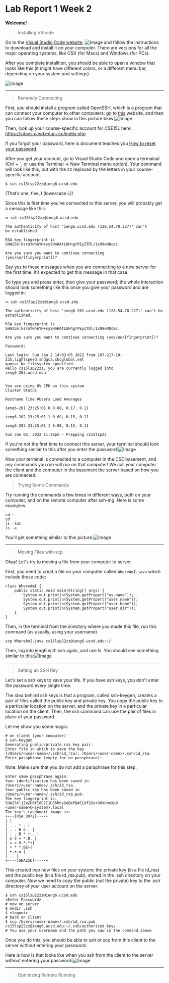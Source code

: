 # Lab Report 1 Week 2

**[Welcome!](https://youtu.be/dQw4w9WgXcQ)**

>Installing VScode

Go to the [Visual Studio Code website](https://code.visualstudio.com/), 
![Image](https://8yby8sd.github.io/cse15l-lab-reports/vswebsite.png)
and follow the instructions to download and install it on your computer. There are versions for all the
major operating systems, like OSX (for Macs) and Windows (for PCs).

After you complete installtion, you should be able to open a window that looks like this (it might
have different colors, or a different menu bar, depending on your system and settings)

![Image](https://8yby8sd.github.io/cse15l-lab-reports/Screenshot%202022-04-07%20174231.png)	

---	
>Remotely Connecting

First, you should install a program called OpenSSH,
which is a program that can connect your computer to other computers: go to [this](https://docs.microsoft.com/en-us/windows-server/administration/openssh/openssh_install_firstuse) website, and then you can follow these steps show in this picture blow.![Image](https://8yby8sd.github.io/cse15l-lab-reports/OpenSSH.png)

Then, look up your course-specific account for CSE15L here:
https://sdacs.ucsd.edu/~icc/index.php

If you forgot your password, here is document teaches you [How to reset your password](https://8yby8sd.github.io/cse15l-lab-reports/How-to-Reset-your-Password.pdf).

After you get your account, go to Visual Studio Code and open a termainal (Ctrl + `, or use the Terminal → New
Terminal menu option). Your command will look like this, but with the zz replaced by the letters in your course-specific account.

```
$ ssh cs15lsp22zz@ieng6.ucsd.edu
```

(That’s one, five, l (lowercase L))

Since this is first time you’ve connected to this server, you will probably get a message like this:
```
⤇ ssh cs15lsp22zz@ieng6.ucsd.edu

The authenticity of host 'ieng6.ucsd.edu (128.54.70.227)' can't
be established.

RSA key fingerprint is
SHA256:ksruYwhnYH+sySHnHAtLUHngrPEyZTDl/1x99wUQcec.

Are you sure you want to continue connecting
(yes/no/[fingerprint])?
```

Say yes to these messages when you are connecting to a new server for the first time; it’s expected to get this message in that case.

So type yes and press enter, then give your password; the whole interaction should look something like this once you give your password and are logged in:

```
⤇ ssh cs15lsp22zz@ieng6.ucsd.edu

The authenticity of host 'ieng6-202.ucsd.edu (128.54.70.227)' can't be established.

RSA key fingerprint is SHA256:ksruYwhnYH+sySHnHAtLUHngrPEyZTDl/1x99wUQcec.

Are you sure you want to continue connecting (yes/no/[fingerprint])?

Password:

Last login: Sun Jan 2 14:03:05 2022 from 107-217-10-235.lightspeed.sndgca.sbcglobal.net
quota: No filesystem specified.
Hello cs15lsp22zz, you are currently logged into
ieng6-203.ucsd.edu


You are using 0% CPU on this system
Cluster Status

Hostname Time #Users Load Averages

ieng6-201 23:25:01 0 0.08, 0.17, 0.11

ieng6-202 23:25:01 1 0.09, 0.15, 0.11

ieng6-203 23:25:01 1 0.08, 0.15, 0.11

Sun Jan 02, 2022 11:28pm - Prepping cs15lsp22
```

If you're not the first time to connect this server, your terminal should look something similar to this after you enter the password:![Image](https://8yby8sd.github.io/cse15l-lab-reports/sshlogin.png)

Now your terminal is connected to a computer in the CSE basement, and any commands you run will run on that computer! We call your computer the client and the computer in the basement the server based on how you are connected.

>Trying Some Commands

Try running the commands a few times in different ways, both on your computer, and on the remote computer after ssh-ing. Here is some examples:
```
cd ~
cd
ls -lat
ls -a
```

You'll get something similar to this picture:![Image](https://8yby8sd.github.io/cse15l-lab-reports/sshcode.png)

---	
>Moving Files with scp

Okay! Let's try to moving a file from your computer to server.

First, you need to creat a file on your computer called ```WhereAmI.java``` which include these code:
```
class WhereAmI {
    public static void main(String[] args) {
        System.out.println(System.getPropert("os.name"));
        System.out.println(System.getPropert("user.name"));
        System.out.println(System.getPropert("user.home"));
        System.out.println(System.getPropert("user.dir"));
    }
}
```

Then, in the terminal from the directory where you made this file, run this command (as usually, using your username)

```
scp WhereAmI.java cs15lsp22zz@ieng6.ucsd.edu:~/
```
Then, log into ieng6 with ssh again, and use ls. You should see something similar to this:![Image](https://8yby8sd.github.io/cse15l-lab-reports/scpWhereAmI.png)

---	
>Setting an SSH Key

Let's set a ssh keys to save your life. If you have ssh keys, you don't enter the password every single time. 

The idea behind ssh keys is that a program, called ssh-keygen, creates a pair of files called the public key and private key. You copy the public key to a particular location on the server, and the private key in a particular location on the client. Then, the ssh command can use the pair of files in place of your password. 

Let me show you some magic:
```
# on client (your computer)
$ ssh-keygen
Generating public/private rsa key pair.
Enter file in which to save the key
(/Users/<user-name>/.ssh/id_rsa): /Users/<user-name>/.ssh/id_rsa
Enter passphrase (empty for no passphrase):
```
Note: Make sure that you do not add a paraphrase for this step.
```
Enter same passphrase again:
Your identification has been saved in
/Users/<user-name>/.ssh/id_rsa.
Your public key has been saved in
/Users/<user-name>/.ssh/id_rsa.pub.
The key fingerprint is:
SHA256:jZaZH6fI8E2I1D35hnvGeBePQ4ELOf2Ge+G0XknoXp0
<user-name>@<system>.local
The key's randomart image is:
+---[RSA 3072]----+
| |
| . . + . |
| . . B o . |
| . . B * +.. |
| o S = *.B. |
| = = O.*.*+|
| + * *.BE+|
| +.+.o |
| .. |
+----[SHA256]-----+
```

This created two new files on your system; the private key (in a file id_rsa) and the public key (in a file id_rsa.pub), stored in the .ssh directory on your computer.
Now we need to copy the public (not the private) key to the .ssh directory of your user account on the server.
```
$ ssh cs15lsp22zz@ieng6.ucsd.edu
<Enter Password>
# now on server
$ mkdir .ssh
$ <logout>
# back on client
$ scp /Users/<user-name>/.ssh/id_rsa.pub cs15lsp22zz@ieng6.ucsd.edu:~/.ssh/authorized_keys
# You use your username and the path you saw in the command above
```

Once you do this, you should be able to ssh or scp from this client to the server without entering your password.

Here is how is that looks like when you ssh from the client to the server without entering your password:![Image](https://8yby8sd.github.io/cse15l-lab-reports/sshloginwithoutpw.png)

---	
>Optimizing Remote Running

